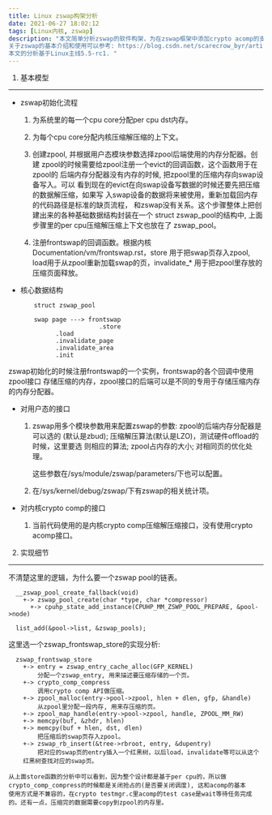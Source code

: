 ```yaml
---
title: Linux zswap构架分析
date: 2021-06-27 18:02:12
tags: [Linux内核, zswap]
description: "本文简单分析zswap的软件构架，为在zswap框架中添加crypto acomp的支持做准备。
关于zswap的基本介绍和使用可以参考: https://blog.csdn.net/scarecrow_byr/article/details/103463101.
本文的分析基于Linux主线5.5-rc1. "
---
```


1. 基本模型
-----------

 - zswap初始化流程

     1. 为系统里的每一个cpu core分配per cpu dst内存。

     2. 为每个cpu core分配内核压缩解压缩的上下文。

     3. 创建zpool, 并根据用户态模块参数选择zpool后端使用的内存分配器。创建
        zpool的时候需要给zpool注册一个evict的回调函数，这个函数用于在zpool的
	后端内存分配器没有内存的时候, 把zpool里的压缩内存向swap设备写入。可以
	看到现在的evict在向swap设备写数据的时候还要先把压缩的数据解压缩，如果写
	入swap设备的数据将来被使用，重新加载回内存的代码路径是标准的缺页流程，
	和zswap没有关系。这个步骤整体上把创建出来的各种基础数据结构封装在一个
	struct zswap_pool的结构中, 上面步骤里的per cpu压缩解压缩上下文也放在了
	zswap_pool。

     4. 注册frontswap的回调函数。根据内核Documentation/vm/frontswap.rst，store
        用于把swap页存入zpool, load用于从zpool重新加载swap的页，invalidate_*
	用于把zpool里存放的压缩页面释放。

 - 核心数据结构
```
       struct zswap_pool

       swap page ---> frontswap
                         .store
			 .load
			 .invalidate_page
			 .invalidate_area
			 .init
```
   zswap初始化的时候注册frontswap的一个实例，frontswap的各个回调中使用zpool接口
   存储压缩的内存，zpool接口的后端可以是不同的专用于存储压缩内存的内存分配器。

 - 对用户态的接口

   1. zswap用多个模块参数用来配置zswap的参数: zpool的后端内存分配器是可以选的
      (默认是zbud); 压缩解压算法(默认是LZO)，测试硬件offload的时候，这里要选
      则相应的算法; zpool占内存的大小; 对相同页的优化处理。

      这些参数在/sys/module/zswap/parameters/下也可以配置。

   2. 在/sys/kernel/debug/zswap/下有zswap的相关统计项。

 - 对内核crypto comp的接口

   1. 当前代码使用的是内核crypto comp压缩解压缩接口，没有使用crypto acomp接口。

2. 实现细节
-----------
  不清楚这里的逻辑，为什么要一个zswap pool的链表。
```
  __zswap_pool_create_fallback(void)
    +-> zswap_pool_create(char *type, char *compressor)
      +-> cpuhp_state_add_instance(CPUHP_MM_ZSWP_POOL_PREPARE, &pool->node)

  list_add(&pool->list, &zswap_pools);
```
  这里选一个zswap_frontswap_store的实现分析:
```
  zswap_frontswap_store
    +-> entry = zswap_entry_cache_alloc(GFP_KERNEL)
    	分配一个zswap_entry, 用来描述要压缩存储的一个页。
    +-> crypto_comp_compress
        调用crypto comp API做压缩。
    +-> zpool_malloc(entry->pool->zpool, hlen + dlen, gfp, &handle)
        从zpool里分配一段内存, 用来存压缩的页。
    +-> zpool_map_handle(entry->pool->zpool, handle, ZPOOL_MM_RW)
    +-> memcpy(buf, &zhdr, hlen)
    +-> memcpy(buf + hlen, dst, dlen)
        把压缩后的swap页存入zpool。
    +-> zswap_rb_insert(&tree->rbroot, entry, &dupentry)
        把对应的swap页的entry插入一个红黑树，以后load，invalidate等可以从这个
	红黑树查找对应的swap页。
```
    从上面store函数的分析中可以看到，因为整个设计都是基于per cpu的，所以做
    crypto_comp_compress的时候都是关闭抢占的(是否要关闭调度), 这和acomp的基本
    使用方式是不兼容的，在crypto testmgr.c里acomp的test case是wait等待任务完成
    的。还有一点，压缩完的数据需要copy到zpool的内存里。
